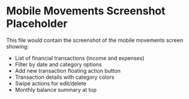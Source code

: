 # Mobile Movements Screenshot Placeholder
This file would contain the screenshot of the mobile movements screen showing:
- List of financial transactions (income and expenses)
- Filter by date and category options
- Add new transaction floating action button
- Transaction details with category colors
- Swipe actions for edit/delete
- Monthly balance summary at top